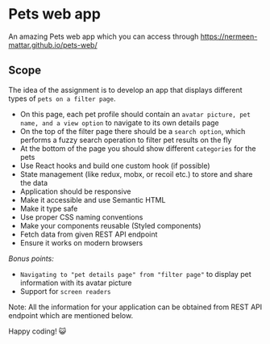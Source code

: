 # Pets web app

An amazing Pets web app which you can access through https://nermeen-mattar.github.io/pets-web/

## Scope

The idea of the assignment is to develop an app that displays different types of `pets on a filter page`.

-   On this page, each pet profile should contain an `avatar picture, pet name, and a view option` to navigate to its own details page
-   On the top of the filter page there should be a `search option`, which performs a fuzzy search operation to filter pet results on the fly
-   At the bottom of the page you should show different `categories` for the pets
-   Use React hooks and build one custom hook (if possible)
-   State management (like redux, mobx, or recoil etc.) to store and share the data
-   Application should be responsive
-   Make it accessible and use Semantic HTML
-   Make it type safe
-   Use proper CSS naming conventions
-   Make your components reusable (Styled components)
-   Fetch data from given REST API endpoint
-   Ensure it works on modern browsers

_Bonus points:_

-   `Navigating to "pet details page" from "filter page"` to display pet information with its avatar picture
-   Support for `screen readers`

Note: All the information for your application can be obtained from REST API endpoint which are mentioned below.

Happy coding! 😺
